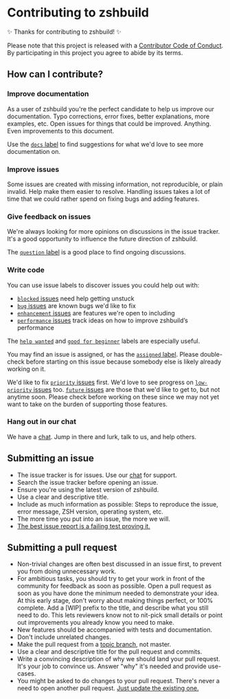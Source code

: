 # Contributing to zshbuild

✨ Thanks for contributing to zshbuild! ✨

Please note that this project is released with a [Contributor Code of Conduct](code-of-conduct.md). By participating in this project you agree to abide by its terms.

## How can I contribute?

### Improve documentation

As a user of zshbuild you're the perfect candidate to help us improve our documentation. Typo corrections, error fixes, better explanations, more examples, etc. Open issues for things that could be improved. Anything. Even improvements to this document.

Use the [`docs` label](https://github.com/molovo/zshbuild/labels/docs) to find suggestions for what we'd love to see more documentation on.

### Improve issues

Some issues are created with missing information, not reproducible, or plain invalid. Help make them easier to resolve. Handling issues takes a lot of time that we could rather spend on fixing bugs and adding features.

### Give feedback on issues

We're always looking for more opinions on discussions in the issue tracker. It's a good opportunity to influence the future direction of zshbuild.

The [`question` label](https://github.com/molovo/zshbuild/labels/question) is a good place to find ongoing discussions.

### Write code

You can use issue labels to discover issues you could help out with:

* [`blocked` issues](https://github.com/molovo/zshbuild/labels/blocked) need help getting unstuck
* [`bug` issues](https://github.com/molovo/zshbuild/labels/bug) are known bugs we'd like to fix
* [`enhancement` issues](https://github.com/molovo/zshbuild/labels/enhancement) are features we're open to including
* [`performance` issues](https://github.com/molovo/zshbuild/labels/performance) track ideas on how to improve zshbuild’s performance

The [`help wanted`](https://github.com/molovo/zshbuild/labels/help%20wanted) and [`good for beginner`](https://github.com/molovo/zshbuild/labels/good%20for%20beginner) labels are especially useful.

You may find an issue is assigned, or has the [`assigned` label](https://github.com/molovo/zshbuild/labels/assigned). Please double-check before starting on this issue because somebody else is likely already working on it.

We'd like to fix [`priority` issues](https://github.com/molovo/zshbuild/labels/priority) first. We'd love to see progress on [`low-priority` issues](https://github.com/molovo/zshbuild/labels/low%20priority) too. [`future` issues](https://github.com/molovo/zshbuild/labels/future) are those that we'd like to get to, but not anytime soon. Please check before working on these since we may not yet want to take on the burden of supporting those features.

### Hang out in our chat

We have a [chat](https://gitter.im/molovo/zunit). Jump in there and lurk, talk to us, and help others.

## Submitting an issue

- The issue tracker is for issues. Use our [chat](https://gitter.im/molovo/zunit) for support.
- Search the issue tracker before opening an issue.
- Ensure you're using the latest version of zshbuild.
- Use a clear and descriptive title.
- Include as much information as possible: Steps to reproduce the issue, error message, ZSH version, operating system, etc.
- The more time you put into an issue, the more we will.
- [The best issue report is a failing test proving it.](https://twitter.com/sindresorhus/status/579306280495357953)

## Submitting a pull request

- Non-trivial changes are often best discussed in an issue first, to prevent you from doing unnecessary work.
- For ambitious tasks, you should try to get your work in front of the community for feedback as soon as possible. Open a pull request as soon as you have done the minimum needed to demonstrate your idea. At this early stage, don't worry about making things perfect, or 100% complete. Add a [WIP] prefix to the title, and describe what you still need to do. This lets reviewers know not to nit-pick small details or point out improvements you already know you need to make.
- New features should be accompanied with tests and documentation.
- Don't include unrelated changes.
- Make the pull request from a [topic branch](https://github.com/dchelimsky/rspec/wiki/Topic-Branches), not master.
- Use a clear and descriptive title for the pull request and commits.
- Write a convincing description of why we should land your pull request. It's your job to convince us. Answer "why" it's needed and provide use-cases.
- You might be asked to do changes to your pull request. There's never a need to open another pull request. [Just update the existing one.](https://github.com/RichardLitt/docs/blob/master/amending-a-commit-guide.md)
